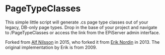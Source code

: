 # PageTypeClasses

This simple little script will generate .cs page type classes out of your legacy, DB-only page types. Drop in the base of your project and navigate to /PageTypeClasses or access the link from the EPiServer admin interface.

Forked from [Alf Nilsson](https://github.com/alfnilsson/pagetypeclasses) in 2015, who forked it from [Erik Nordin](https://github.com/eriknordin/PTB-Helpers) in 2013. The original implementation by Erik is from 2009.